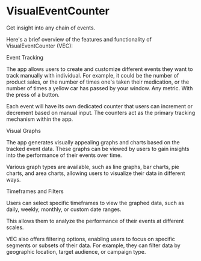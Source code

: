 # VisualEventCounter
Get insight into any chain of events.

Here's a brief overview of the features and functionality of VisualEventCounter (VEC):

Event Tracking

The app allows users to create and customize different events they want to track manually with individual. For example, it could be the number of product sales, or the number of times one's taken their medication, or the number of times a yellow car has passed by your window. Any metric. With the press of a button.

Each event will have its own dedicated counter that users can increment or decrement based on manual input. The counters act as the primary tracking mechanism within the app.


Visual Graphs

The app generates visually appealing graphs and charts based on the tracked event data. These graphs can be viewed by users to gain insights into the performance of their events over time.

Various graph types are available, such as line graphs, bar charts, pie charts, and area charts, allowing users to visualize their data in different ways.


Timeframes and Filters

Users can select specific timeframes to view the graphed data, such as daily, weekly, monthly, or custom date ranges. 

This allows them to analyze the performance of their events at different scales.

VEC also offers filtering options, enabling users to focus on specific segments or subsets of their data. For example, they can filter data by geographic location, target audience, or campaign type.